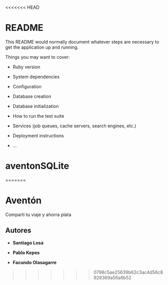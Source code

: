 <<<<<<< HEAD
# README

This README would normally document whatever steps are necessary to get the
application up and running.

Things you may want to cover:

* Ruby version

* System dependencies

* Configuration

* Database creation

* Database initialization

* How to run the test suite

* Services (job queues, cache servers, search engines, etc.)

* Deployment instructions

* ...
# aventonSQLite
=======
# Aventón

Comparti tu viaje y ahorra plata

## Autores

* **Santiago Losa**

* **Pablo Kepes**

* **Facundo Olasagarre**
>>>>>>> 0798c5ae25639b62c3ac4d56c8928369a56a6b52
